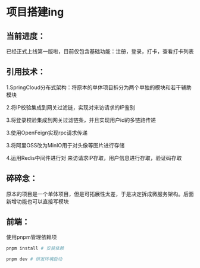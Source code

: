 # 项目搭建ing

## 当前进度：

已经正式上线第一版啦，目前仅包含基础功能：注册，登录，打卡，查看打卡列表



## 引用技术：

1.SpringCloud分布式架构：将原本的单体项目拆分为两个单独的模块和若干辅助模块

2.将IP校验集成到网关过滤链，实现对来访请求的IP鉴别

3.将登录校验集成到网关过滤链条，并且实现用户id的多链路传递

3.使用OpenFeign实现rpc请求传递

3.将阿里OSS改为MinIO用于对头像等图片进行存储

4.运用Redis中间件进行对 来访请求IP存取，用户信息进行存取，验证码存取



## 碎碎念：

原本的项目是一个单体项目，但是可拓展性太差，于是决定拆成微服务架构。后面新增功能也可以直接写模块



## 前端：

使用pnpm管理依赖项

```powershell
pnpm install # 安装依赖

pnpm dev # 研发环境启动
```





